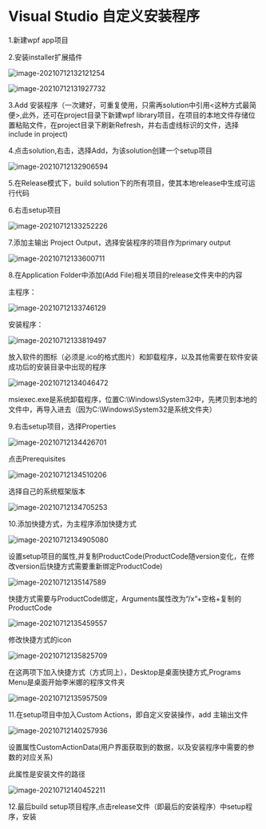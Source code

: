 # Visual Studio 自定义安装程序

1.新建wpf app项目

2.安装installer扩展插件

![image-20210712132121254](C:\Users\ZQA3WX\AppData\Roaming\Typora\typora-user-images\image-20210712132121254.png)

![image-20210712131927732](C:\Users\ZQA3WX\AppData\Roaming\Typora\typora-user-images\image-20210712131927732.png)

3.Add 安装程序（一次建好，可重复使用，只需再solution中引用<这种方式最简便>,此外，还可在project目录下新建wpf library项目，在项目的本地文件存储位置粘贴文件，在project目录下刷新Refresh，并右击虚线标识的文件，选择include in project)

4.点击solution,右击，选择Add，为该solution创建一个setup项目

![image-20210712132906594](C:\Users\ZQA3WX\AppData\Roaming\Typora\typora-user-images\image-20210712132906594.png)

5.在Release模式下，build solution下的所有项目，使其本地release中生成可运行代码

6.右击setup项目

![image-20210712133252226](C:\Users\ZQA3WX\AppData\Roaming\Typora\typora-user-images\image-20210712133252226.png)

7.添加主输出 Project Output，选择安装程序的项目作为primary output

![image-20210712133600711](C:\Users\ZQA3WX\AppData\Roaming\Typora\typora-user-images\image-20210712133600711.png)

8.在Application Folder中添加(Add File)相关项目的release文件夹中的内容

主程序：

![image-20210712133746129](C:\Users\ZQA3WX\AppData\Roaming\Typora\typora-user-images\image-20210712133746129.png)

安装程序：

![image-20210712133819497](C:\Users\ZQA3WX\AppData\Roaming\Typora\typora-user-images\image-20210712133819497.png)

放入软件的图标（必须是.ico的格式图片）和卸载程序，以及其他需要在软件安装成功后的安装目录中出现的程序

![image-20210712134046472](C:\Users\ZQA3WX\AppData\Roaming\Typora\typora-user-images\image-20210712134046472.png)

msiexec.exe是系统卸载程序，位置C:\Windows\System32中，先拷贝到本地的文件中，再导入进去（因为C:\Windows\System32是系统文件夹）

9.右击setup项目，选择Properties

![image-20210712134426701](C:\Users\ZQA3WX\AppData\Roaming\Typora\typora-user-images\image-20210712134426701.png)

点击Prerequisites

![image-20210712134510206](C:\Users\ZQA3WX\AppData\Roaming\Typora\typora-user-images\image-20210712134510206.png)

选择自己的系统框架版本

![image-20210712134705253](C:\Users\ZQA3WX\AppData\Roaming\Typora\typora-user-images\image-20210712134705253.png)

10.添加快捷方式，为主程序添加快捷方式

![image-20210712134905080](C:\Users\ZQA3WX\AppData\Roaming\Typora\typora-user-images\image-20210712134905080.png)

设置setup项目的属性,并复制ProductCode(ProductCode随version变化，在修改version后快捷方式需要重新绑定ProductCode)

![image-20210712135147589](C:\Users\ZQA3WX\AppData\Roaming\Typora\typora-user-images\image-20210712135147589.png)

快捷方式需要与ProductCode绑定，Arguments属性改为“/x”+空格+复制的ProductCode

![image-20210712135459557](C:\Users\ZQA3WX\AppData\Roaming\Typora\typora-user-images\image-20210712135459557.png)

修改快捷方式的icon

![image-20210712135825709](C:\Users\ZQA3WX\AppData\Roaming\Typora\typora-user-images\image-20210712135825709.png)

在这两项下加入快捷方式（方式同上），Desktop是桌面快捷方式,Programs Menu是桌面开始李米娜的程序文件夹

![image-20210712135957509](C:\Users\ZQA3WX\AppData\Roaming\Typora\typora-user-images\image-20210712135957509.png)

11.在setup项目中加入Custom Actions，即自定义安装操作，add 主输出文件

![image-20210712140257936](C:\Users\ZQA3WX\AppData\Roaming\Typora\typora-user-images\image-20210712140257936.png)

设置属性CustomActionData(用户界面获取到的数据，以及安装程序中需要的参数的对应关系)

此属性是安装文件的路径

![image-20210712140452211](C:\Users\ZQA3WX\AppData\Roaming\Typora\typora-user-images\image-20210712140452211.png)

12.最后build setup项目程序,点击release文件（即最后的安装程序）中setup程序，安装